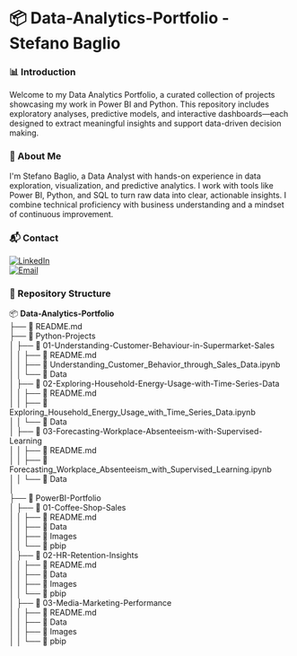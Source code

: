 # 📦 Data-Analytics-Portfolio - Stefano Baglio

### 📊 Introduction

Welcome to my Data Analytics Portfolio, a curated collection of projects showcasing my work in Power BI and Python. This repository includes exploratory analyses, predictive models, and interactive dashboards—each designed to extract meaningful insights and support data-driven decision making.

### 👤 About Me

I'm Stefano Baglio, a Data Analyst with hands-on experience in data exploration, visualization, and predictive analytics. I work with tools like Power BI, Python, and SQL to turn raw data into clear, actionable insights. I combine technical proficiency with business understanding and a mindset of continuous improvement.

### 📬 Contact

[![LinkedIn](https://img.shields.io/badge/LinkedIn-0077B5?style=for-the-badge&logo=linkedin&logoColor=white)](https://www.linkedin.com/in/stefano-baglio/)
<br>
<a href="mailto:your.email@example.com">
  <img src="https://img.shields.io/badge/Email-cccccc?style=for-the-badge&logo=gmail&logoColor=black" alt="Email" />
</a>




### 📁 Repository Structure

📦 **Data-Analytics-Portfolio**  
├── 📄 README.md  
├── 📁 Python-Projects  
│   ├── 📁 01-Understanding-Customer-Behaviour-in-Supermarket-Sales  
│   │   ├── 📄 README.md  
│   │   ├── 📄 Understanding_Customer_Behavior_through_Sales_Data.ipynb  
│   │   └── 📁 Data  
│   ├── 📁 02-Exploring-Household-Energy-Usage-with-Time-Series-Data  
│   │   ├── 📄 README.md  
│   │   ├── 📄 Exploring_Household_Energy_Usage_with_Time_Series_Data.ipynb  
│   │   └── 📁 Data  
│   ├── 📁 03-Forecasting-Workplace-Absenteeism-with-Supervised-Learning  
│   │   ├── 📄 README.md  
│   │   ├── 📄 Forecasting_Workplace_Absenteeism_with_Supervised_Learning.ipynb  
│   │   └── 📁 Data  
│ <br>
├── 📁 PowerBI-Portfolio  
│   ├── 📁 01-Coffee-Shop-Sales  
│   │   ├── 📄 README.md  
│   │   ├── 📁 Data  
│   │   ├── 📁 Images  
│   │   └── 📁 pbip  
│   ├── 📁 02-HR-Retention-Insights  
│   │   ├── 📄 README.md  
│   │   ├── 📁 Data  
│   │   ├── 📁 Images  
│   │   └── 📁 pbip  
│   ├── 📁 03-Media-Marketing-Performance    
│   │   ├── 📄 README.md  
│   │   ├── 📁 Data  
│   │   ├── 📁 Images  
│   │   └── 📁 pbip  

